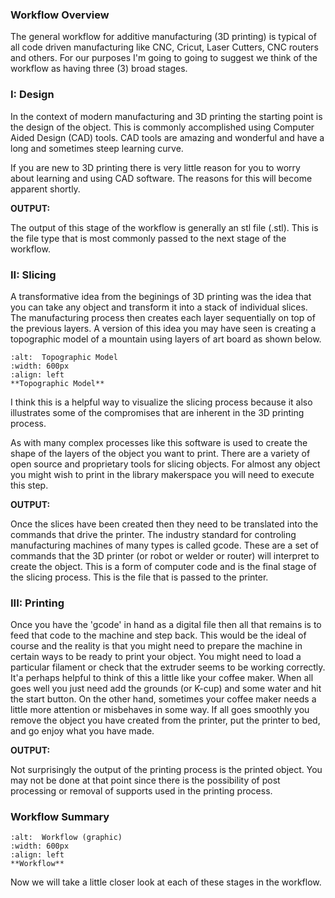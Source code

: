### Workflow Overview

The general workflow for additive manufacturing (3D printing) is typical of all code driven manufacturing like CNC, Cricut, Laser Cutters, CNC routers and others. For our purposes I'm going to going to suggest we think of the workflow as having three (3) broad stages. 

### I: Design

In the context of modern manufacturing and 3D printing the starting point is the design of the object. This is commonly accomplished using Computer Aided Design (CAD) tools. CAD tools are amazing and wonderful and have a long and sometimes steep learning curve. 

If you are new to 3D printing there is very little reason for you to worry about learning and using CAD software. The reasons for this will become apparent shortly.

**OUTPUT:**  

The output of this stage of the workflow is generally an stl file (.stl). This is the file type that is most commonly passed to the next stage of the workflow.

### II: Slicing

A transformative idea from the beginings of 3D printing was the idea that you can take any object and transform it into a stack of individual slices. The manufacturing process then creates each layer sequentially on top of the previous layers. A version of this idea you may have seen is creating a topographic model of a mountain using layers of art board as shown below.

```{figure} ../ProjectImages/Workflow/TopographicModel.jpg
:alt:  Topographic Model
:width: 600px
:align: left
**Topographic Model**

```

I think this is a helpful way to visualize the slicing process because it also illustrates some of the compromises that are inherent in the 3D printing process. 

As with many complex processes like this software is used to create the shape of the layers of the object you want to print. There are a variety of open source and proprietary tools for slicing objects. For almost any object you might wish to print in the library makerspace you will need to execute this step.

**OUTPUT:**  

Once the slices have been created then they need to be translated into the commands that drive the printer. The industry standard for controling manufacturing machines of many types is called gcode. These are a set of commands that the 3D printer (or robot or welder or router) will interpret to create the object. This is a form of computer code and is the final stage of the slicing process. This is the file that is passed to the printer.

### III: Printing

Once you have the 'gcode' in hand as a digital file then all that remains is to feed that code to the machine and step back. This would be the ideal of course and the reality is that you might need to prepare the machine in certain ways to be ready to print your object. You might need to load a particular filament or check that the extruder seems to be working correctly. It'a perhaps helpful to think of this a little like your coffee maker. When all goes well you just need add the grounds (or K-cup) and some water and hit the start button. On the other hand, sometimes your coffee maker needs a little more attention or misbehaves in some way. If all goes smoothly you remove the object you have created from the printer, put the printer to bed, and go enjoy what you have made.

**OUTPUT:**  

Not surprisingly the output of the printing process is the printed object. You may not be done at that point since there is the possibility of post processing or removal of supports used in the printing process.

### Workflow Summary

```{figure} ../ProjectImages/Workflow/WorkflowGraphic.png
:alt:  Workflow (graphic)
:width: 600px
:align: left
**Workflow**

```
Now we will take a little closer look at each of these stages in the workflow.


